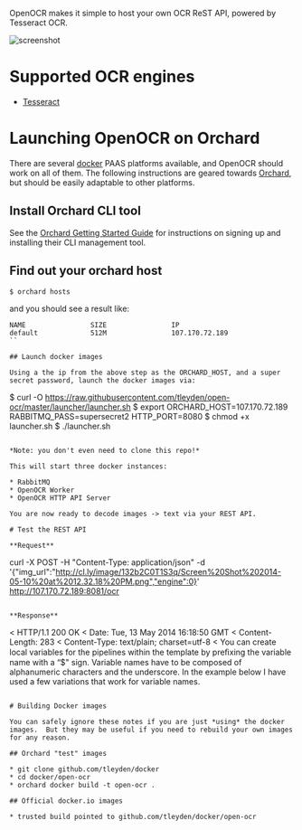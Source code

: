 
OpenOCR makes it simple to host your own OCR ReST API, powered by Tesseract OCR.  

![screenshot](http://tleyden-misc.s3.amazonaws.com/blog_images/openocr-architecture.png)

# Supported OCR engines

* [Tesseract](https://code.google.com/p/tesseract-ocr/)

# Launching OpenOCR on Orchard

There are several [docker](http://www.docker.io) PAAS platforms available, and OpenOCR should work on all of them.  The following instructions are geared towards [Orchard](http://www.orchardup.com), but should be easily adaptable to other platforms.

## Install Orchard CLI tool

See the [Orchard Getting Started Guide](https://www.orchardup.com/docs)
for instructions on signing up and installing their CLI management tool.

## Find out your orchard host

```
$ orchard hosts
```

and you should see a result like:

```
NAME                SIZE                IP
default             512M                107.170.72.189
``

## Launch docker images

Using a the ip from the above step as the ORCHARD_HOST, and a super secret password, launch the docker images via:

```
$ curl -O https://raw.githubusercontent.com/tleyden/open-ocr/master/launcher/launcher.sh
$ export ORCHARD_HOST=107.170.72.189 RABBITMQ_PASS=supersecret2 HTTP_PORT=8080
$ chmod +x launcher.sh
$ ./launcher.sh
```

*Note: you don't even need to clone this repo!*

This will start three docker instances:

* RabbitMQ
* OpenOCR Worker
* OpenOCR HTTP API Server

You are now ready to decode images -> text via your REST API.

# Test the REST API 

**Request**

```
curl -X POST -H "Content-Type: application/json" -d '{"img_url":"http://cl.ly/image/132b2C0T1S3q/Screen%20Shot%202014-05-10%20at%2012.32.18%20PM.png","engine":0}' http://107.170.72.189:8081/ocr
```

**Response**

```
< HTTP/1.1 200 OK
< Date: Tue, 13 May 2014 16:18:50 GMT
< Content-Length: 283
< Content-Type: text/plain; charset=utf-8
<
You can create local variables for the pipelines within the template by
preﬁxing the variable name with a “$" sign. Variable names have to be
composed of alphanumeric characters and the underscore. In the example
below I have used a few variations that work for variable names.

```

# Building Docker images

You can safely ignore these notes if you are just *using* the docker images.  But they may be useful if you need to rebuild your own images for any reason.

## Orchard "test" images

* git clone github.com/tleyden/docker
* cd docker/open-ocr
* orchard docker build -t open-ocr .
 
## Official docker.io images

* trusted build pointed to github.com/tleyden/docker/open-ocr